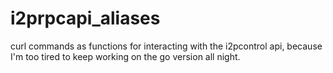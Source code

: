 # i2prpcapi_aliases
curl commands as functions for interacting with the i2pcontrol api, because I'm too tired to keep working on the go version all night.
